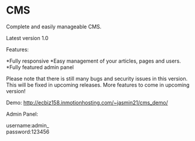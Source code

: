 # CMS

Complete and easily manageable CMS. 

Latest version 1.0 

Features:

*Fully responsive
*Easy management of your articles, pages and users.
*Fully featured admin panel


Please note that there is still many bugs and security issues in this version. This will be fixed in upcoming releases.
More features to come in upcoming version! 

Demo: http://ecbiz158.inmotionhosting.com/~jasmin21/cms_demo/

Admin Panel: 

username:admin_  
password:123456 
